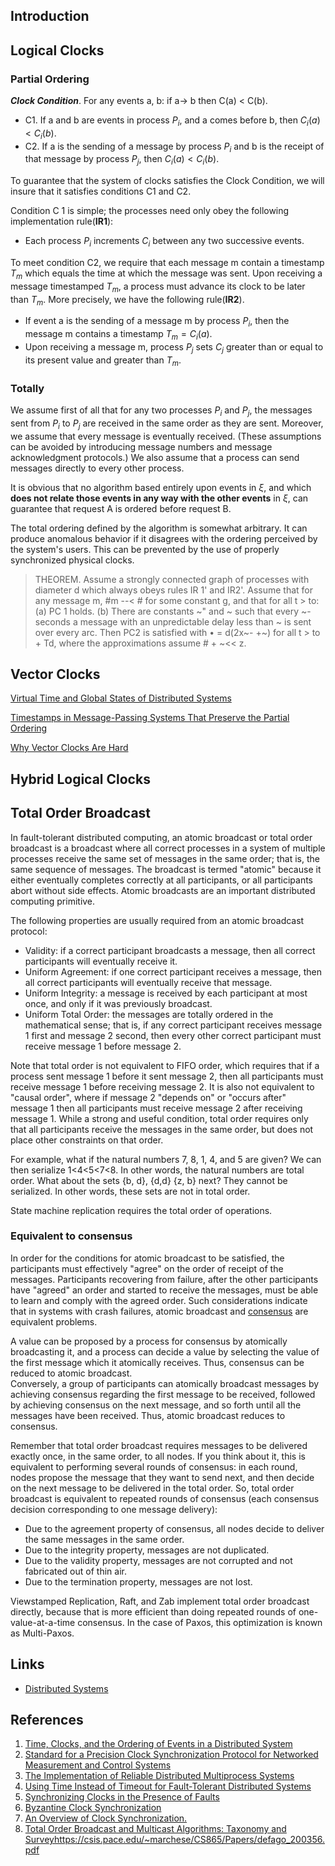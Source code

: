 ## Introduction



## Logical Clocks

### Partial Ordering

***Clock Condition***.
For any events a, b: if a-> b then C(a) < C(b).

- C1.
  If a and b are events in process $P_i$, and a comes before b, then $C_i(a) < C_i(b)$.
- C2.
  If a is the sending of a message by process $P_i$ and b is the receipt of that message by process $P_j$, then $C_i(a) < C_i(b)$.

To guarantee that the system of clocks satisfies the Clock Condition, we will insure that it satisfies conditions C1 and C2.

Condition C 1 is simple; the processes need only obey the following implementation rule(**IR1**):

- Each process $P_i$ increments $C_i$ between any two successive events.

To meet condition C2, we require that each message m contain a timestamp $T_m$ which equals the time at which the message was sent.
Upon receiving a message timestamped $T_m$, a process must advance its clock to be later than $T_m$.
More precisely, we have the following rule(**IR2**).

- If event a is the sending of a message m by process $P_i$, then the message m contains a timestamp $T_m= C_i(a)$.
- Upon receiving a message m, process $P_j$ sets $C_j$ greater than or equal to its present value and greater than $T_m$.

### Totally

We assume first of all that for any two processes $P_i$ and $P_j$, the messages sent from $P_i$ to $P_j$ are received in the same order as they are sent.
Moreover, we assume that every message is eventually received. (These assumptions can be avoided by introducing message numbers and message acknowledgment protocols.)
We also assume that a process can send messages directly to every other process.

It is obvious that no algorithm based entirely upon events in $\xi$, and which **does not relate those events in any way with the other events** in $\xi$, can guarantee that request A is ordered before request B.

The total ordering defined by the algorithm is somewhat arbitrary.
It can produce anomalous behavior if it disagrees with the ordering perceived by the system's users.
This can be prevented by the use of properly synchronized physical clocks.

> THEOREM.
> Assume a strongly connected graph of processes with diameter d which always obeys rules IR 1' and IR2'.
> Assume that for any message m, #m --< # for some constant g, and that for all t > to: (a) PC 1 holds.
> (b) There are constants ~" and ~ such that every ~- seconds a message with an unpredictable delay less than ~ is sent over every arc.
> Then PC2 is satisfied with • = d(2x~- +~) for all t > to + Td, where the approximations assume # + ~<< z.

## Vector Clocks

[Virtual Time and Global States of Distributed Systems](https://www.vs.inf.ethz.ch/publ/papers/VirtTimeGlobStates.pdf)

[Timestamps in Message-Passing Systems That Preserve the Partial Ordering](https://cs.nyu.edu/~apanda/classes/fa21/papers/fidge88timestamps.pdf)

[Why Vector Clocks Are Hard](https://riak.com/posts/technical/why-vector-clocks-are-hard/index.html)

## Hybrid Logical Clocks


## Total Order Broadcast

In fault-tolerant distributed computing, an atomic broadcast or total order broadcast is a broadcast where all correct processes in a system of multiple processes receive the same set of messages in the same order; that is, the same sequence of messages.
The broadcast is termed "atomic" because it either eventually completes correctly at all participants, or all participants abort without side effects. Atomic broadcasts are an important distributed computing primitive.

The following properties are usually required from an atomic broadcast protocol:

- Validity: if a correct participant broadcasts a message, then all correct participants will eventually receive it.
- Uniform Agreement: if one correct participant receives a message, then all correct participants will eventually receive that message.
- Uniform Integrity: a message is received by each participant at most once, and only if it was previously broadcast.
- Uniform Total Order: the messages are totally ordered in the mathematical sense; that is, if any correct participant receives message 1 first and message 2 second, then every other correct participant must receive message 1 before message 2.

Note that total order is not equivalent to FIFO order, which requires that if a process sent message 1 before it sent message 2, then all participants must receive message 1 before receiving message 2. 
It is also not equivalent to "causal order", where if message 2 "depends on" or "occurs after" message 1 then all participants must receive message 2 after receiving message 1. 
While a strong and useful condition, total order requires only that all participants receive the messages in the same order, but does not place other constraints on that order.

For example, what if the natural numbers 7, 8, 1, 4, and 5 are given? We can then serialize 1<4<5<7<8. In other words, the natural numbers are total order.
What about the sets {b, d}, {d,d} {z, b} next? They cannot be serialized. In other words, these sets are not in total order.

State machine replication requires the total order of operations.



### Equivalent to consensus

In order for the conditions for atomic broadcast to be satisfied, the participants must effectively "agree" on the order of receipt of the messages.
Participants recovering from failure, after the other participants have "agreed" an order and started to receive the messages, must be able to learn and comply with the agreed order. 
Such considerations indicate that in systems with crash failures, atomic broadcast and [consensus](/docs/CS/Distributed/Consensus.md) are equivalent problems.

A value can be proposed by a process for consensus by atomically broadcasting it, and a process can decide a value by selecting the value of the first message which it atomically receives.
Thus, consensus can be reduced to atomic broadcast.
<br>
Conversely, a group of participants can atomically broadcast messages by achieving consensus regarding the first message to be received, followed by achieving consensus on the next message, and so forth until all the messages have been received. 
Thus, atomic broadcast reduces to consensus.


Remember that total order broadcast requires messages to be delivered exactly once, in the same order, to all nodes. 
If you think about it, this is equivalent to performing several rounds of consensus: in each round, nodes propose the message that they want to send next, and then decide on the next message to be delivered in the total order.
So, total order broadcast is equivalent to repeated rounds of consensus (each consensus decision corresponding to one message delivery):
- Due to the agreement property of consensus, all nodes decide to deliver the same messages in the same order.
- Due to the integrity property, messages are not duplicated.
- Due to the validity property, messages are not corrupted and not fabricated out of thin air.
- Due to the termination property, messages are not lost.

Viewstamped Replication, Raft, and Zab implement total order broadcast directly, because that is more efficient than doing repeated rounds of one-value-at-a-time consensus. 
In the case of Paxos, this optimization is known as Multi-Paxos.

## Links

- [Distributed Systems](/docs/CS/Distributed/Distributed_Systems.md)

## References

1. [Time, Clocks, and the Ordering of Events in a Distributed System](https://www.microsoft.com/en-us/research/uploads/prod/2016/12/Time-Clocks-and-the-Ordering-of-Events-in-a-Distributed-System.pdf)
2. [Standard for a Precision Clock Synchronization Protocol for Networked Measurement and Control Systems]()
3. [The Implementation of Reliable Distributed Multiprocess Systems](https://www.microsoft.com/en-us/research/uploads/prod/2016/12/The-Implementation-of-Reliable-Distributed-Multiprocess-Systems.pdf)
4. [Using Time Instead of Timeout for Fault-Tolerant Distributed Systems](https://www.microsoft.com/en-us/research/uploads/prod/2016/12/using-time-Copy.pdf)
5. [Synchronizing Clocks in the Presence of Faults](https://www.microsoft.com/en-us/research/wp-content/uploads/2016/12/Synchronizing-Clocks-in-the-Presence-of-Faults.pdf)
6. [Byzantine Clock Synchronization](https://www.microsoft.com/en-us/research/uploads/prod/2016/12/Byzantine-Clock-Synchronization.pdf)
7. [An Overview of Clock Synchronization.](https://www.researchgate.net/publication/221655803_An_Overview_of_Clock_Synchronization)
8. [Total Order Broadcast and Multicast Algorithms: Taxonomy and Survey]()https://csis.pace.edu/~marchese/CS865/Papers/defago_200356.pdf